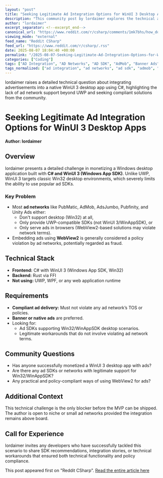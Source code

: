 ```yaml
---
layout: "post"
title: "Seeking Legitimate Ad Integration Options for WinUI 3 Desktop Apps"
description: "This community post by lordaimer explores the technical and policy challenges of integrating advertisements into a WinUI 3 (Windows App SDK, not UWP) desktop application using C#. The author summarizes unsuccessful attempts with various ad networks, explains the architecture stack, and asks for solutions or workarounds that are fully compliant with ad network policies, specifically for Win32 desktop applications."
author: "lordaimer"
excerpt_separator: <!--excerpt_end-->
canonical_url: "https://www.reddit.com/r/csharp/comments/1mk7bhs/how_do_i_integrate_ads_in_a_winui_3_desktop_app/"
viewing_mode: "external"
feed_name: "Reddit CSharp"
feed_url: "https://www.reddit.com/r/csharp/.rss"
date: 2025-08-07 18:04:40 +00:00
permalink: "/2025-08-07-Seeking-Legitimate-Ad-Integration-Options-for-WinUI-3-Desktop-Apps.html"
categories: ["Coding"]
tags: ["AD Integration", "AD Networks", "AD SDK", "AdMob", "Banner Ads", "C#", "Coding", "Community", "Desktop Monetization", "Native Ads", "Native Desktop Apps", "PubMatic", "Rust FFI", "Unity Ads", "WebView2", "Win32", "Windows App SDK", "WinUI 3"]
tags_normalized: ["ad integration", "ad networks", "ad sdk", "admob", "banner ads", "csharp", "coding", "community", "desktop monetization", "native ads", "native desktop apps", "pubmatic", "rust ffi", "unity ads", "webview2", "win32", "windows app sdk", "winui 3"]
---
```


lordaimer raises a detailed technical question about integrating advertisements into a native WinUI 3 desktop app using C#, highlighting the lack of ad network support beyond UWP and seeking compliant solutions from the community.<!--excerpt_end-->

# Seeking Legitimate Ad Integration Options for WinUI 3 Desktop Apps

**Author: lordaimer**

## Overview

lordaimer presents a detailed challenge in monetizing a Windows desktop application built with **C# and WinUI 3 (Windows App SDK)**. Unlike UWP, WinUI 3 targets classic Win32 desktop environments, which severely limits the ability to use popular ad SDKs.

### Key Problem

- Most **ad networks** like PubMatic, AdMob, AdsJumbo, Pubfinity, and Unity Ads either:
  - Don't support desktop (Win32) at all,
  - Only provide UWP-compatible SDKs (not WinUI 3/WinAppSDK), or
  - Only serve ads in browsers (WebView2-based solutions may violate network terms).
- Embedding ads using **WebView2** is generally considered a policy violation by ad networks, potentially regarded as fraud.

## Technical Stack

- **Frontend:** C# with WinUI 3 (Windows App SDK, Win32)
- **Backend:** Rust via FFI
- **Not using:** UWP, WPF, or any web application runtime

## Requirements

- **Compliant ad delivery:** Must not violate any ad network’s TOS or policies.
- **Banner or native ads** are preferred.
- Looking for:
  - Ad SDKs supporting Win32/WinAppSDK desktop scenarios.
  - Legitimate workarounds that do not involve violating ad network terms.

## Community Questions

- Has anyone successfully monetized a WinUI 3 desktop app with ads?
- Are there any ad SDKs or networks with legitimate support for Win32/WinAppSDK?
- Any practical and policy-compliant ways of using WebView2 for ads?

## Additional Context

This technical challenge is the only blocker before the MVP can be shipped. The author is open to niche or small ad networks provided the integration remains above board.

## Call for Experience

lordaimer invites any developers who have successfully tackled this scenario to share SDK recommendations, integration stories, or technical workarounds that ensured both technical functionality and policy compliance.

This post appeared first on "Reddit CSharp". [Read the entire article here](https://www.reddit.com/r/csharp/comments/1mk7bhs/how_do_i_integrate_ads_in_a_winui_3_desktop_app/)
